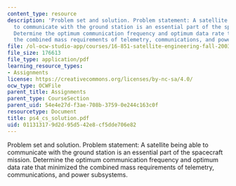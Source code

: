 ```yaml
---
content_type: resource
description: 'Problem set and solution. Problem statement: A satellite being able
  to communicate with the ground station is an essential part of the spacecraft mission.
  Determine the optimum communication frequency and optimum data rate that minimized
  the combined mass requirements of telemetry, communications, and power subsystems.'
file: /ol-ocw-studio-app/courses/16-851-satellite-engineering-fall-2003/011313179d2d95d542e8cf5dde706e82_ps4_cs_solution.pdf
file_size: 176613
file_type: application/pdf
learning_resource_types:
- Assignments
license: https://creativecommons.org/licenses/by-nc-sa/4.0/
ocw_type: OCWFile
parent_title: Assignments
parent_type: CourseSection
parent_uid: 54e4e27d-f3ae-708b-3759-0e244c163c0f
resourcetype: Document
title: ps4_cs_solution.pdf
uid: 01131317-9d2d-95d5-42e8-cf5dde706e82
---
```

Problem set and solution. Problem statement: A satellite being able to communicate with the ground station is an essential part of the spacecraft mission. Determine the optimum communication frequency and optimum data rate that minimized the combined mass requirements of telemetry, communications, and power subsystems.